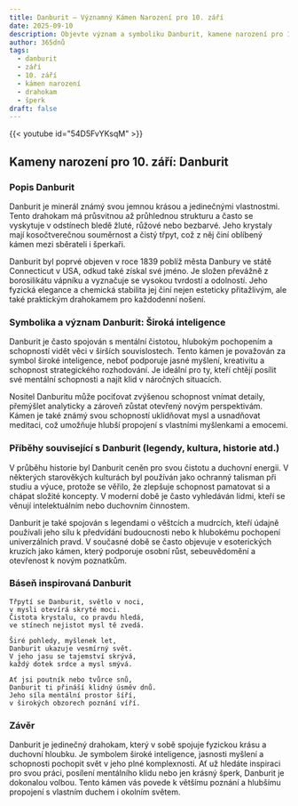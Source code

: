 ```yaml
---
title: Danburit – Významný Kámen Narození pro 10. září
date: 2025-09-10
description: Objevte význam a symboliku Danburit, kamene narození pro 10. září, který symbolizuje Široká inteligence. Přečtěte si legendy a inspirující příběhy.
author: 365dnů
tags:
  - danburit
  - září
  - 10. září
  - kámen narození
  - drahokam
  - šperk
draft: false
---
```


{{< youtube id="54D5FvYKsqM" >}}

## Kameny narození pro 10. září: Danburit

### Popis Danburit

Danburit je minerál známý svou jemnou krásou a jedinečnými vlastnostmi. Tento drahokam má průsvitnou až průhlednou strukturu a často se vyskytuje v odstínech bledě žluté, růžové nebo bezbarvé. Jeho krystaly mají kosočtverečnou souměrnost a čistý třpyt, což z něj činí oblíbený kámen mezi sběrateli i šperkaři.

Danburit byl poprvé objeven v roce 1839 poblíž města Danbury ve státě Connecticut v USA, odkud také získal své jméno. Je složen převážně z borosilikátu vápníku a vyznačuje se vysokou tvrdostí a odolností. Jeho fyzická elegance a chemická stabilita jej činí nejen esteticky přitažlivým, ale také praktickým drahokamem pro každodenní nošení.

### Symbolika a význam Danburit: Široká inteligence

Danburit je často spojován s mentální čistotou, hlubokým pochopením a schopností vidět věci v širších souvislostech. Tento kámen je považován za symbol široké inteligence, neboť podporuje jasné myšlení, kreativitu a schopnost strategického rozhodování. Je ideální pro ty, kteří chtějí posílit své mentální schopnosti a najít klid v náročných situacích.

Nositel Danburitu může pociťovat zvýšenou schopnost vnímat detaily, přemýšlet analyticky a zároveň zůstat otevřený novým perspektivám. Kámen je také známý svou schopností uklidňovat mysl a usnadňovat meditaci, což umožňuje hlubší propojení s vlastními myšlenkami a emocemi.

### Příběhy související s Danburit (legendy, kultura, historie atd.)

V průběhu historie byl Danburit ceněn pro svou čistotu a duchovní energii. V některých starověkých kulturách byl používán jako ochranný talisman při studiu a výuce, protože se věřilo, že zlepšuje schopnost pamatovat si a chápat složité koncepty. V moderní době je často vyhledáván lidmi, kteří se věnují intelektuálním nebo duchovním činnostem.

Danburit je také spojován s legendami o věštcích a mudrcích, kteří údajně používali jeho sílu k předvídání budoucnosti nebo k hlubokému pochopení univerzálních pravd. V současné době se často objevuje v esoterických kruzích jako kámen, který podporuje osobní růst, sebeuvědomění a otevřenost k novým poznatkům.

### Báseň inspirovaná Danburit

```
Třpytí se Danburit, světlo v noci,  
v mysli otevírá skryté moci.  
Čistota krystalu, co pravdu hledá,  
ve stínech nejistot mysl tě zvedá.

Širé pohledy, myšlenek let,  
Danburit ukazuje vesmírný svět.  
V jeho jasu se tajemství skrývá,  
každý dotek srdce a mysl smývá.

Ať jsi poutník nebo tvůrce snů,  
Danburit ti přináší klidný úsměv dnů.  
Jeho síla mentální prostor šíří,  
v širokých obzorech poznání víří.
```

### Závěr

Danburit je jedinečný drahokam, který v sobě spojuje fyzickou krásu a duchovní hloubku. Je symbolem široké inteligence, jasnosti myšlení a schopnosti pochopit svět v jeho plné komplexnosti. Ať už hledáte inspiraci pro svou práci, posílení mentálního klidu nebo jen krásný šperk, Danburit je dokonalou volbou. Tento kámen vás povede k většímu poznání a hlubšímu propojení s vlastním duchem i okolním světem.